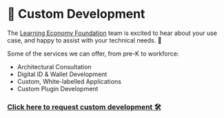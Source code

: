 # 💅 Custom Development

The [Learning Economy Foundation](https://www.learningeconomy.io) team is excited to hear about your use case, and happy to assist with your technical needs. 🚀

Some of the services we can offer, from pre-K to workforce:

* Architectural Consultation
* Digital ID & Wallet Development
* Custom, White-labelled Applications
* Custom Plugin Development

### [Click here to request custom development 🛠](https://r18y4ggjlxv.typeform.com/to/L8JjHj0y)
